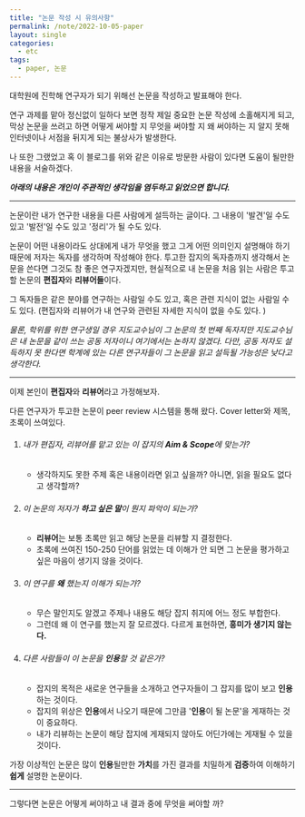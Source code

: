 ```yaml
---
title: "논문 작성 시 유의사항"
permalink: /note/2022-10-05-paper
layout: single
categories:	
  - etc
tags:
  - paper, 논문
---
```




대학원에 진학해 연구자가 되기 위해선 논문을 작성하고 발표해야 한다.

연구 과제를 맡아 정신없이 일하다 보면 정작 제일 중요한 논문 작성에 소홀해지게 되고, 막상 논문을 쓰려고 하면 어떻게 써야할 지 무엇을 써야할 지 왜 써야하는 지 알지 못해 인터넷이나 서점을 뒤지게 되는 불상사가 발생한다.



나 또한 그랬었고 혹 이 블로그를 위와 같은 이유로 방문한 사람이 있다면 도움이 될만한 내용을 서술하겠다.




***아래의 내용은 개인이 주관적인 생각임을 염두하고 읽었으면 합니다.***

---



논문이란 내가 연구한 내용을 다른 사람에게 설득하는 글이다.
그 내용이 '발견'일 수도 있고 '발전'일 수도 있고 '정리'가 될 수도 있다.



논문이 어떤 내용이라도 상대에게 내가 무엇을 했고 그게 어떤 의미인지 설명해야 하기 때문에 저자는 독자를 생각하며 작성해야 한다.
투고한 잡지의 독자층까지 생각해서 논문을 쓴다면 그것도 참 좋은 연구자겠지만, 현실적으로 내 논문을 처음 읽는 사람은 투고할 논문의 **편집자**와 **리뷰어들**이다. 

그 독자들은 같은 분야를 연구하는 사람일 수도 있고, 혹은 관련 지식이 없는 사람일 수도 있다. (편집자와 리뷰어가 내 연구와 관련된 자세한 지식이 없을 수도 있다. )

*물론, 학위를 위한 연구생일 경우 지도교수님이 그 논문의 첫 번째 독자지만 지도교수님은 내 논문을 같이 쓰는 공동 저자이니 여기에서는 논하지 않겠다. 다만, 공동 저자도 설득하지 못 한다면 학계에 있는 다른 연구자들이 그 논문을 읽고 설득될 가능성은 낮다고 생각한다.*

---

이제 본인이 **편집자**와 **리뷰어**라고 가정해보자.

다른 연구자가 투고한 논문이 peer review 시스템을 통해 왔다. Cover letter와 제목, 초록이 쓰여있다.

1. ###### *내가 편집자, 리뷰어를 맡고 있는 이 잡지의 **Aim & Scope**에 맞는가?*

   - 생각하지도 못한 주제 혹은 내용이라면 읽고 싶을까? 아니면, 읽을 필요도 없다고 생각할까?

2. ###### *이 논문의 저자가 **하고 싶은 말**이 뭔지 파악이 되는가?*

   - **리뷰어**는 보통 초록만 읽고 해당 논문을 리뷰할 지 결정한다.
   - 초록에 쓰여진 150-250 단어를 읽었는 데 이해가 안 되면 그 논문을 평가하고 싶은 마음이 생기지 않을 것이다.

3. ###### *이 연구를 **왜** 했는지 이해가 되는가?*
    - 무슨 말인지도 알겠고 주제나 내용도 해당 잡지 취지에 어느 정도 부합한다.
    - 그런데 왜 이 연구를 했는지 잘 모르겠다. 다르게 표현하면, **흥미가 생기지 않는다.**

4. ###### *다른 사람들이 이 논문을 **인용**할 것 같은가?*
    - 잡지의 목적은 새로운 연구들을 소개하고 연구자들이 그 잡지를 많이 보고 **인용**하는 것이다.
    - 잡지의 위상은 **인용**에서 나오기 때문에 그만큼 '**인용**이 될 논문'을 게재하는 것이 중요하다.
    - 내가 리뷰하는 논문이 해당 잡지에 게재되지 않아도 어딘가에는 게재될 수 있을 것이다. 


가장 이상적인 논문은 많이 **인용**될만한 **가치**를 가진 결과를 치밀하게 **검증**하여 이해하기 **쉽게** 설명한 논문이다.

---

그렇다면 논문은 어떻게 써야하고 내 결과 중에 무엇을 써야할 까?


